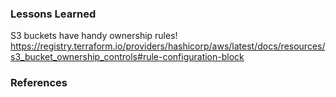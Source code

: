 ### Lessons Learned
S3 buckets have handy ownership rules! https://registry.terraform.io/providers/hashicorp/aws/latest/docs/resources/s3_bucket_ownership_controls#rule-configuration-block

### References
